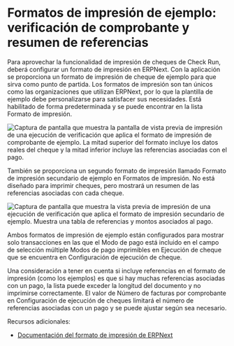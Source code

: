 # Formatos de impresión de ejemplo: verificación de comprobante y resumen de referencias

Para aprovechar la funcionalidad de impresión de cheques de Check Run, deberá configurar un formato de impresión en ERPNext. Con la aplicación se proporciona un formato de impresión de cheque de ejemplo para que sirva como punto de partida. Los formatos de impresión son tan únicos como las organizaciones que utilizan ERPNext, por lo que la plantilla de ejemplo debe personalizarse para satisfacer sus necesidades. Está habilitado de forma predeterminada y se puede encontrar en la lista Formato de impresión.

![Captura de pantalla que muestra la pantalla de vista previa de impresión de una ejecución de verificación que aplica el formato de impresión de comprobante de ejemplo. La mitad superior del formato incluye los datos reales del cheque y la mitad inferior incluye las referencias asociadas con el pago.](./assets/print_format_example_voucher.png)

También se proporciona un segundo formato de impresión llamado Formato de impresión secundario de ejemplo en Formatos de impresión. No está diseñado para imprimir cheques, pero mostrará un resumen de las referencias asociadas con cada cheque.

![Captura de pantalla que muestra la vista previa de impresión de una ejecución de verificación que aplica el formato de impresión secundario de ejemplo. Muestra una tabla de referencias y montos asociados al pago.](./assets/print_format_secondary.png)

Ambos formatos de impresión de ejemplo están configurados para mostrar solo transacciones en las que el Modo de pago está incluido en el campo de selección múltiple Modos de pago imprimibles en Ejecución de cheque que se encuentra en Configuración de ejecución de cheque.

Una consideración a tener en cuenta si incluye referencias en el formato de impresión (como los ejemplos) es que si hay muchas referencias asociadas con un pago, la lista puede exceder la longitud del documento y no imprimirse correctamente. El valor de Número de facturas por comprobante en Configuración de ejecución de cheques limitará el número de referencias asociadas con un pago y se puede ajustar según sea necesario.

Recursos adicionales:

- [Documentación del formato de impresión de ERPNext](https://docs.erpnext.com/docs/v14/user/manual/en/customize-erpnext/print-format)

